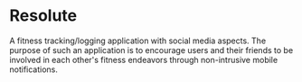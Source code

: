 # Resolute
A fitness tracking/logging application with social media aspects. The purpose of such an application is to encourage users and their friends to be involved in each other's fitness endeavors through non-intrusive mobile notifications.
